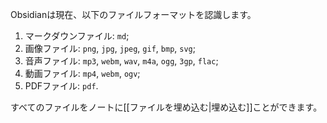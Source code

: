 Obsidianは現在、以下のファイルフォーマットを認識します。

1. マークダウンファイル: `md`;
2. 画像ファイル: `png`, `jpg`, `jpeg`, `gif`, `bmp`, `svg`;
3. 音声ファイル: `mp3`, `webm`, `wav`, `m4a`, `ogg`, `3gp`, `flac`;
4. 動画ファイル: `mp4`, `webm`, `ogv`;
5. PDFファイル: `pdf`.

すべてのファイルをノートに[[ファイルを埋め込む|埋め込む]]ことができます。